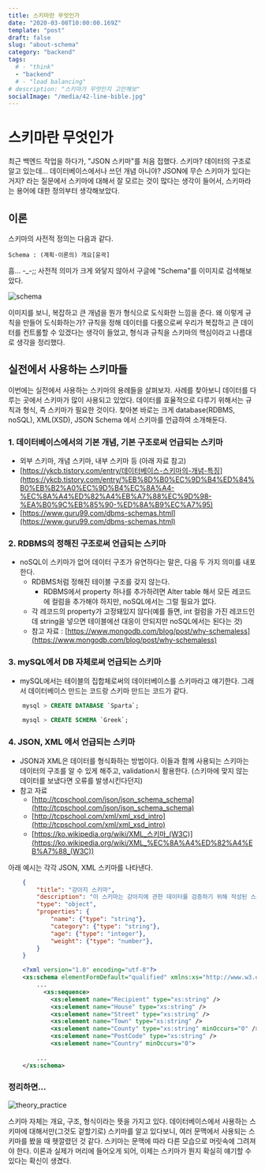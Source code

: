 ```yaml
---
title: 스키마란 무엇인가
date: "2020-03-08T10:00:00.169Z"
template: "post"
draft: false
slug: "about-schema"
category: "backend"
tags:
  # - "think"
  - "backend"
  # - "load balancing"
# description: "스키마가 무엇인지 고민해보"
socialImage: "/media/42-line-bible.jpg"
---
```


# 스키마란 무엇인가

최근 백엔드 작업을 하다가, "JSON 스키마"를 처음 접했다. 스키마? 데이터의 구조로 알고 있는데... 데이터베이스에서나 쓰던 개념 아니야? JSON에 무슨 스키마가 있다는 거지? 라는 질문에서 스키마에 대해서 잘 모르는 것이 많다는 생각이 들어서, 스키마라는 용어에 대한 정의부터 생각해보았다.

## 이론

스키마의 사전적 정의는 다음과 같다.
```
Schema : (계획·이론의) 개요[윤곽]
```

흠... -_-;;
사전적 의미가 크게 와닿지 않아서 구글에 "Schema"를 이미지로 검색해보았다.

![schema](/media/schema.png)

이미지를 보니, 복잡하고 큰 개념을 뭔가 형식으로 도식화한 느낌을 준다. 왜 이렇게 규칙을 만들어 도식화하는가? 규칙을 정해 데이터를 다룸으로써 우리가 복잡하고 큰 데이터를 컨트롤할 수 있겠다는 생각이 들었고, 형식과 규칙을 스키마의 핵심이라고 나름대로 생각을 정리했다. 

## 실전에서 사용하는 스키마들

이번에는 실전에서 사용하는 스키마의 용례들을 살펴보자. 사례를 찾아보니 데이터를 다루는 곳에서 스키마가 많이 사용되고 있었다. 데이터를 효율적으로 다루기 위해서는 규칙과 형식, 즉 스키마가 필요한 것이다. 찾아본 바로는 크게 database(RDBMS, noSQL), XML(XSD), JSON Schema 에서 스키마를 언급하여 소개해둔다. 

### 1. 데이터베이스에서의 기본 개념, 기본 구조로써 언급되는 스키마

- 외부 스키마, 개념 스키마, 내부 스키마 등 (아래 자료 참고)
- [https://ykcb.tistory.com/entry/데이터베이스-스키마의-개념-특징](https://ykcb.tistory.com/entry/%EB%8D%B0%EC%9D%B4%ED%84%B0%EB%B2%A0%EC%9D%B4%EC%8A%A4-%EC%8A%A4%ED%82%A4%EB%A7%88%EC%9D%98-%EA%B0%9C%EB%85%90-%ED%8A%B9%EC%A7%95)
- [https://www.guru99.com/dbms-schemas.html](https://www.guru99.com/dbms-schemas.html)

### 2. RDBMS의 정해진 구조로써 언급되는 스키마

- noSQL이 스키마가 없어 데이터 구조가 유연하다는 말은, 다음 두 가지 의미를 내포한다.
    - RDBMS처럼 정해진 테이블 구조를 갖지 않는다.
        - RDBMS에서 property 하나를 추가하려면 Alter table 해서 모든 레코드에 컬럼을 추가해야 하지만, noSQL에서는 그럴 필요가 없다.
    - 각 레코드의 property가 고정돼있지 않다(예를 들면, int 컬럼을 가진 레코드인데 string을 넣으면 테이블에선 대응이 안되지만 noSQL에서는 된다는 것)
    - 참고 자료 : [https://www.mongodb.com/blog/post/why-schemaless](https://www.mongodb.com/blog/post/why-schemaless)

### 3. mySQL에서 DB 자체로써 언급되는 스키마

- mySQL에서는 테이블의 집합체로써의 데이터베이스를 스키마라고 얘기한다. 그래서 데이터베이스 만드는 코드랑 스키마 만드는 코드가 같다.
```SQL
    mysql > CREATE DATABASE `Sparta`;
    
    mysql > CREATE SCHEMA `Greek`;
```

### 4. JSON, XML 에서 언급되는 스키마

- JSON과 XML은 데이터를 형식화하는 방법이다. 이들과 함께 사용되는 스키마는 데이터의 구조를 알 수 있게 해주고, validation시 활용한다. (스키마에 맞지 않는 데이터를 보냈다면 오류를 발생시킨다던지)
- 참고 자료
    - [http://tcpschool.com/json/json_schema_schema](http://tcpschool.com/json/json_schema_schema)
    - [http://tcpschool.com/xml/xml_xsd_intro](http://tcpschool.com/xml/xml_xsd_intro)
    - [https://ko.wikipedia.org/wiki/XML_스키마_(W3C)](https://ko.wikipedia.org/wiki/XML_%EC%8A%A4%ED%82%A4%EB%A7%88_(W3C))

아래 예시는 각각 JSON, XML 스키마를 나타낸다.
``` JSON
    {
        "title": "강아지 스키마",
        "description": "이 스키마는 강아지에 관한 데이터를 검증하기 위해 작성된 스키마임.",
        "type": "object",
        "properties": {
            "name": {"type": "string"},
            "category": {"type": "string"},
            "age": {"type": "integer"},
            "weight": {"type": "number"},
        }
    }
```
``` XML
    <?xml version="1.0" encoding="utf-8"?>
    <xs:schema elementFormDefault="qualified" xmlns:xs="http://www.w3.org/2001/XMLSchema">
    	...
          <xs:sequence>
            <xs:element name="Recipient" type="xs:string" />
            <xs:element name="House" type="xs:string" />
            <xs:element name="Street" type="xs:string" />
            <xs:element name="Town" type="xs:string" />
            <xs:element name="County" type="xs:string" minOccurs="0" />
            <xs:element name="PostCode" type="xs:string" />
            <xs:element name="Country" minOccurs="0">
    
        ...
    </xs:schema>
```


### 정리하면...

![theory_practice](/media/theory_practice.png)

스키마 자체는 개요, 구조, 형식이라는 뜻을 가지고 있다. 데이터베이스에서 사용하는 스키마에 대해서만(그것도 겉할기로) 스키마를 알고 있다보니, 여러 문맥에서 사용되는 스키마를 봤을 때 헷깔렸던 것 같다. 스키마는 문맥에 따라 다른 모습으로 머릿속에 그려져야 한다. 이론과 실제가 머리에 들어오게 되어, 이제는 스키마가 뭔지 확실히 얘기할 수 있다는 확신이 생겼다.